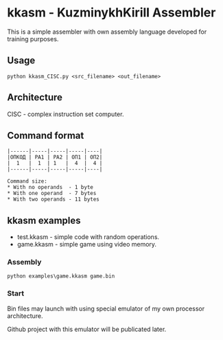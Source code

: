 # kkasm - KuzminykhKirill Assembler
This is a simple assembler with own assembly language developed for training purposes.

## Usage
`python kkasm_CISC.py <src_filename> <out_filename>`

## Architecture
CISC - complex instruction set computer. 

## Command format
```
|------|-----|-----|-----|----|
|ОПКОД | РА1 | РА2 | ОП1 | ОП2|
|  1   |  1  | 1   |  4  |  4 |
|------|-----|-----|-----|----|

Command size:
* With no operands  - 1 byte
* With one operand  - 7 bytes
* With two operands - 11 bytes
```

## kkasm examples
* test.kkasm - simple code with random operations.
* game.kkasm - simple game using video memory.

### Assembly
`python examples\game.kkasm game.bin`

### Start
Bin files may launch with using special emulator of my own processor architecture. 

Github project with this emulator will be publicated later.
